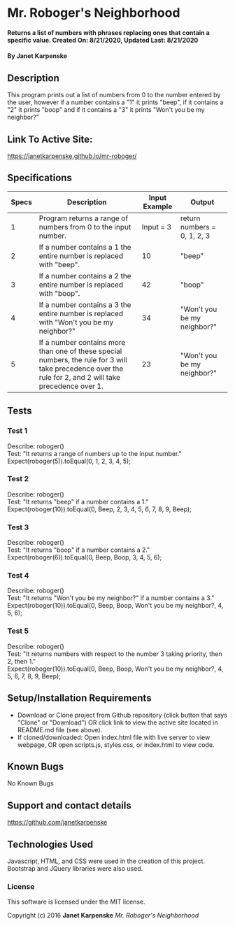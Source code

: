 # Mr. Roboger's Neighborhood

#### Returns a list of numbers with phrases replacing ones that contain a specific value. Created On: 8/21/2020, Updated Last: 8/21/2020

#### By Janet Karpenske

## Description

This program prints out a list of numbers from 0 to the number entered by the user, however if a number contains a "1" it prints "beep", if it contains a "2" it prints "boop" and if it contains a "3" it prints "Won't you be my neighbor?"

## Link To Active Site:
https://janetkarpenske.github.io/mr-roboger/

## Specifications
|Specs| Description | Input Example | Output |
|--|-------------|---------------|--------|
|1| Program returns a range of numbers from 0 to the input number. | Input = 3 | return numbers = 0, 1, 2, 3 |
|2| If a number contains a 1 the entire number is replaced with "beep". | 10 | "beep" |
|3| If a number contains a 2 the entire number is replaced with "boop". | 42 | "boop" |
|4| If a number contains a 3 the entire number is replaced with "Won't you be my neighbor?" | 34 | "Won't you be my neighbor?" |
|5| If a number contains more than one of these special numbers, the rule for 3 will take precedence over the rule for 2, and 2 will take precedence over 1. | 23 | "Won't you be my neighbor?"|

## Tests
### Test 1
Describe: roboger() </br>
Test: "It returns a range of numbers up to the input number." </br>
Expect(roboger(5)).toEqual(0, 1, 2, 3, 4, 5);

### Test 2
Describe: roboger() </br>
Test: "It returns "beep" if a number contains a 1." </br>
Expect(roboger(10)).toEqual(0, Beep, 2, 3, 4, 5, 6, 7, 8, 9, Beep);

### Test 3
Describe: roboger() </br>
Test: "It returns "boop" if a number contains a 2." </br>
Expect(roboger(6)).toEqual(0, Beep, Boop, 3, 4, 5, 6);

### Test 4
Describe: roboger() </br>
Test: "It returns "Won't you be my neighbor?" if a number contains a 3." </br>
Expect(roboger(10)).toEqual(0, Beep, Boop, Won't you be my neighbor?, 4, 5, 6);

### Test 5
Describe: roboger() </br>
Test: "It returns numbers with respect to the number 3 taking priority, then 2, then 1." </br>
Expect(roboger(10)).toEqual(0, Beep, Boop, Won't you be my neighbor?, 4, 5, 6, 7, 8, 9, Beep);

## Setup/Installation Requirements

* Download or Clone project from Github repository (click button that says "Clone" or "Download") OR click link to view the active site located in README.md file (see above). 
* If cloned/downloaded: Open index.html file with live server to view webpage, OR open scripts.js, styles.css, or index.html to view code.

## Known Bugs

No Known Bugs

## Support and contact details

https://github.com/janetkarpenske

## Technologies Used

Javascript, HTML, and CSS were used in the creation of this project. Bootstrap and JQuery libraries were also used.

### License

This software is licensed under the MIT license.

Copyright (c) 2016 **Janet Karpenske** _Mr. Roboger's Neighborhood_